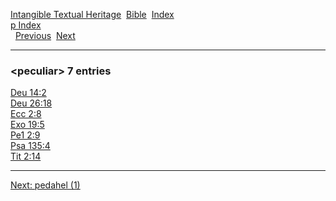 [Intangible Textual Heritage](../../index)  [Bible](../index) 
[Index](index)   
[p Index](_p_)  
  [Previous](c08342)  [Next](c08344) 

------------------------------------------------------------------------

### &lt;peculiar&gt; 7 entries

[Deu 14:2](../kjv/deu014.htm#002)  
[Deu 26:18](../kjv/deu026.htm#018)  
[Ecc 2:8](../kjv/ecc002.htm#008)  
[Exo 19:5](../kjv/exo019.htm#005)  
[Pe1 2:9](../kjv/pe1002.htm#009)  
[Psa 135:4](../kjv/psa135.htm#004)  
[Tit 2:14](../kjv/tit002.htm#014)  

------------------------------------------------------------------------

[Next: pedahel (1)](c08344)
